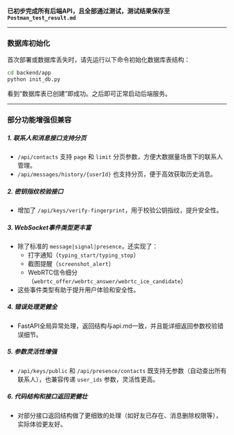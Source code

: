 
**已初步完成所有后端API，且全部通过测试，测试结果保存至`Postman_test_result.md`**

---

### 数据库初始化
首次部署或数据库丢失时，请先运行以下命令初始化数据库表结构：
```Bash
cd backend/app
python init_db.py
```
看到“数据库表已创建”即成功。之后即可正常启动后端服务。

---

### 部分功能增强但兼容

##### 1. 联系人和消息接口支持分页
* `/api/contacts` 支持 `page` 和 `limit` 分页参数，方便大数据量场景下的联系人管理。
* `/api/messages/history/{userId}` 也支持分页，便于高效获取历史消息。
##### 2. 密钥指纹校验接口
* 增加了 `/api/keys/verify-fingerprint`，用于校验公钥指纹，提升安全性。
##### 3. WebSocket事件类型更丰富
- 除了标准的 `message|signal|presence`，还实现了：
	- 打字通知（`typing_start/typing_stop`）
	- 截图提醒（`screenshot_alert`）
	- WebRTC信令细分（`webrtc_offer/webrtc_answer/webrtc_ice_candidate`）
- 这些事件类型有助于提升用户体验和安全性。
##### 4. 错误处理更健全
- FastAPI全局异常处理，返回结构与api.md一致，并且能详细返回参数校验错误细节。
##### 5. 参数灵活性增强
- `/api/keys/public` 和 `/api/presence/contacts` 既支持无参数（自动查出所有联系人），也兼容传递 `user_ids` 参数，灵活性更高。
##### 6. 代码结构和接口返回更健壮
- 对部分接口返回结构做了更细致的处理（如好友已存在、消息删除权限等），实际体验更友好。